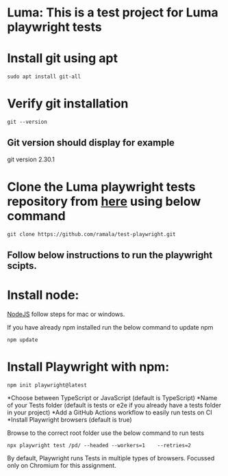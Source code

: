# Luma: This is a test project for Luma playwright tests

# Install git using apt
```
sudo apt install git-all
```
# Verify git installation
```
git --version
```
## Git version should display for example
git version 2.30.1

# Clone the Luma playwright tests repository from [here](https://github.com/ramala/test-playwright/tree/main) using below command
```
git clone https://github.com/ramala/test-playwright.git
```

## Follow below instructions to run the playwright scipts.

# Install node:
[NodeJS](https://nodejs.org/en/download)
follow steps for mac or windows.

If you have already npm installed run the below command to update npm
```
npm update
```

# Install Playwright with npm:
```
npm init playwright@latest
```
*Choose between TypeScript or JavaScript (default is TypeScript)
*Name of your Tests folder (default is tests or e2e if you already have a tests folder in your project)
*Add a GitHub Actions workflow to easily run tests on CI
*Install Playwright browsers (default is true)

Browse to the correct root folder
use the below command to run tests
```
npx playwright test /pd/ --headed --workers=1    --retries=2
```

By default, Playwright runs Tests in multiple types of browsers. Focussed only on Chromium for this assignment.

